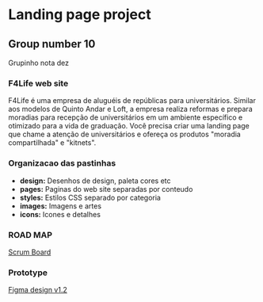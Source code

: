 # Landing page project

## Group number 10

Grupinho nota dez

### F4Life web site

F4Life é uma empresa de aluguéis de repúblicas para universitários. Similar aos modelos de Quinto Andar e Loft, a empresa realiza reformas e prepara moradias para recepção de universitários em um ambiente específico e otimizado para a vida de graduação. Você precisa criar uma landing page que chame a atenção de universitários e ofereça os produtos "moradia compartilhada" e "kitnets".

### Organizacao das pastinhas
* **design:** Desenhos de design, paleta cores etc 
* **pages:** Paginas do web site separadas por conteudo
* **styles:** Estilos CSS separado por categoria
* **images:** Imagens e artes
* **icons:** Icones e detalhes

###  ROAD MAP
[Scrum Board](https://trello.com/b/RWI7YcnM/f4life)

### Prototype
[Figma design v1.2](https://www.figma.com/proto/we42PgpMRbzDFYtrWTuQRc/Web-Site-Desktop?node-id=0%3A3&scaling=min-zoom)
